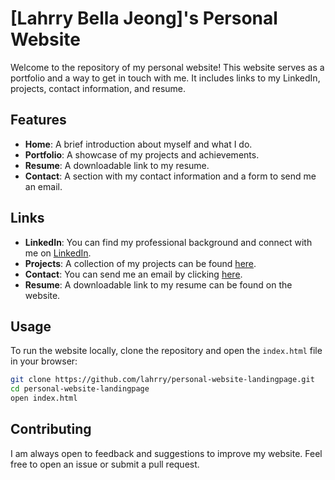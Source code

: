 # [Lahrry Bella Jeong]'s Personal Website

Welcome to the repository of my personal website! This website serves as a portfolio and a way to get in touch with me. It includes links to my LinkedIn, projects, contact information, and resume.

## Features

- **Home**: A brief introduction about myself and what I do.
- **Portfolio**: A showcase of my projects and achievements.
- **Resume**: A downloadable link to my resume.
- **Contact**: A section with my contact information and a form to send me an email.

## Links

- **LinkedIn**: You can find my professional background and connect with me on [LinkedIn](https://www.linkedin.com/in/bella-lahrry-jeong-46211122b/).
- **Projects**: A collection of my projects can be found [here](https://github.com/lahrry).
- **Contact**: You can send me an email by clicking [here](mailto:lahrry0925@gmail.com).
- **Resume**: A downloadable link to my resume can be found on the website.

## Usage

To run the website locally, clone the repository and open the `index.html` file in your browser:

```sh
git clone https://github.com/lahrry/personal-website-landingpage.git
cd personal-website-landingpage
open index.html
```

## Contributing

I am always open to feedback and suggestions to improve my website. Feel free to open an issue or submit a pull request.
